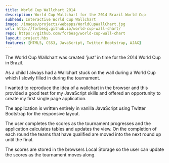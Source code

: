 ```yaml
---
title: World Cup Wallchart 2014
description: World Cup Wallchart for the 2014 Brazil World Cup
subhead: Interactive World Cup Wallchart
image: /images/projects/webapps/WorldCupWallChart.jpg
url: http://forbesg.github.io/world-cup-wall-chart/
repo: https://github.com/forbesg/world-cup-wall-chart
layout: project.hbs
features: [HTML5, CSS3, JavaScript, Twitter Bootstrap, AJAX]
---
```


The World Cup Wallchart was created 'just' in time for the 2014 World Cup in Brazil.

As a child I always had a Wallchart stuck on the wall during a World Cup which I
slowly filled in during the tournament.

I wanted to reproduce the idea of a wallchart in the browser
and this provided a good test for my JavaScript skills and offered an opportunity
to create my first single page application.

The application is written entirely in vanilla JavaScript using Twitter Bootstrap
for the responsive layout.

The user completes the scores as the tournament progresses and the application
calculates tables and updates the view. On the completion of each round the teams
that have qualified are moved into the next round up until the final.

The scores are stored in the browsers Local Storage so the user can update the scores
as the tournament moves along.
